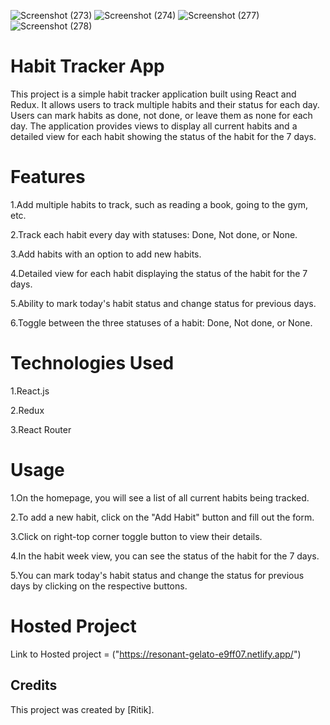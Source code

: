 
![Screenshot (273)](https://github.com/CodeWithRitik01/Habit-Tracker/assets/141724500/b0a387f0-3bf6-4c14-abca-0534b113e728)
![Screenshot (274)](https://github.com/CodeWithRitik01/Habit-Tracker/assets/141724500/ce09067e-ba83-41cf-b607-1c17be02767d)
![Screenshot (277)](https://github.com/CodeWithRitik01/Habit-Tracker/assets/141724500/e8affbe9-02bb-4f03-9876-5e7e7c7b6ec2)
![Screenshot (278)](https://github.com/CodeWithRitik01/Habit-Tracker/assets/141724500/bb0f6584-b2d0-427c-9a23-180e97f06ccc)

# Habit Tracker App
This project is a simple habit tracker application built using React and Redux. It allows users to track multiple habits and their status for each day. Users can mark habits as done, not done, or leave them as none for each day. The application provides views to display all current habits and a detailed view for each habit showing the status of the habit for the  7 days.

# Features
1.Add multiple habits to track, such as reading a book, going to the gym, etc.

2.Track each habit every day with statuses: Done, Not done, or None.

3.Add habits with an option to add new habits.

4.Detailed view for each habit displaying the status of the habit for the 7 days.

5.Ability to mark today's habit status and change status for previous days.

6.Toggle between the three statuses of a habit: Done, Not done, or None.

# Technologies Used
1.React.js

2.Redux

3.React Router

# Usage
1.On the homepage, you will see a list of all current habits being tracked.

2.To add a new habit, click on the "Add Habit" button and fill out the form.

3.Click on right-top corner toggle button to view their details.

4.In the habit week view, you can see the status of the habit for the  7 days.

5.You can mark today's habit status and change the status for previous days by clicking on the respective buttons.

# Hosted Project
Link to Hosted project = ("https://resonant-gelato-e9ff07.netlify.app/")

## Credits

This project was created by [Ritik].
